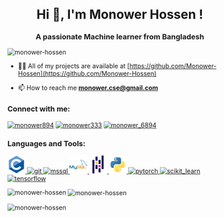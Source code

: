 <h1 align="center">Hi 👋, I'm Monower Hossen !</h1>
<h3 align="center">A passionate Machine learner from Bangladesh</h3>

<p align="left"> <img src="https://komarev.com/ghpvc/?username=monower-hossen&label=Profile%20views&color=0e75b6&style=flat" alt="monower-hossen" /> </p>

- 👨‍💻 All of my projects are available at [https://github.com/Monower-Hossen](https://github.com/Monower-Hossen)

- 📫 How to reach me **monower.cse@gmail.com**

<h3 align="left">Connect with me:</h3>
<p align="left">
<a href="https://linkedin.com/in/monower894" target="blank"><img align="center" src="https://raw.githubusercontent.com/rahuldkjain/github-profile-readme-generator/master/src/images/icons/Social/linked-in-alt.svg" alt="monower894" height="30" width="40" /></a>
<a href="https://fb.com/monower333" target="blank"><img align="center" src="https://raw.githubusercontent.com/rahuldkjain/github-profile-readme-generator/master/src/images/icons/Social/facebook.svg" alt="monower333" height="30" width="40" /></a>
<a href="https://instagram.com/monower_6894" target="blank"><img align="center" src="https://raw.githubusercontent.com/rahuldkjain/github-profile-readme-generator/master/src/images/icons/Social/instagram.svg" alt="monower_6894" height="30" width="40" /></a>
</p>

<h3 align="left">Languages and Tools:</h3>
<p align="left"> <a href="https://www.cprogramming.com/" target="_blank" rel="noreferrer"> <img src="https://raw.githubusercontent.com/devicons/devicon/master/icons/c/c-original.svg" alt="c" width="40" height="40"/> </a> <a href="https://git-scm.com/" target="_blank" rel="noreferrer"> <img src="https://www.vectorlogo.zone/logos/git-scm/git-scm-icon.svg" alt="git" width="40" height="40"/> </a> <a href="https://www.microsoft.com/en-us/sql-server" target="_blank" rel="noreferrer"> <img src="https://www.svgrepo.com/show/303229/microsoft-sql-server-logo.svg" alt="mssql" width="40" height="40"/> </a> <a href="https://www.mysql.com/" target="_blank" rel="noreferrer"> <img src="https://raw.githubusercontent.com/devicons/devicon/master/icons/mysql/mysql-original-wordmark.svg" alt="mysql" width="40" height="40"/> </a> <a href="https://pandas.pydata.org/" target="_blank" rel="noreferrer"> <img src="https://raw.githubusercontent.com/devicons/devicon/2ae2a900d2f041da66e950e4d48052658d850630/icons/pandas/pandas-original.svg" alt="pandas" width="40" height="40"/> </a> <a href="https://www.python.org" target="_blank" rel="noreferrer"> <img src="https://raw.githubusercontent.com/devicons/devicon/master/icons/python/python-original.svg" alt="python" width="40" height="40"/> </a> <a href="https://pytorch.org/" target="_blank" rel="noreferrer"> <img src="https://www.vectorlogo.zone/logos/pytorch/pytorch-icon.svg" alt="pytorch" width="40" height="40"/> </a> <a href="https://scikit-learn.org/" target="_blank" rel="noreferrer"> <img src="https://upload.wikimedia.org/wikipedia/commons/0/05/Scikit_learn_logo_small.svg" alt="scikit_learn" width="40" height="40"/> </a> <a href="https://www.tensorflow.org" target="_blank" rel="noreferrer"> <img src="https://www.vectorlogo.zone/logos/tensorflow/tensorflow-icon.svg" alt="tensorflow" width="40" height="40"/> </a> </p>

<p><img align="left" src="https://github-readme-stats.vercel.app/api/top-langs?username=monower-hossen&show_icons=true&locale=en&layout=compact" alt="monower-hossen" /></p>

<p>&nbsp;<img align="center" src="https://github-readme-stats.vercel.app/api?username=monower-hossen&show_icons=true&locale=en" alt="monower-hossen" /></p>

<p><img align="center" src="https://github-readme-streak-stats.herokuapp.com/?user=monower-hossen&" alt="monower-hossen" /></p>
